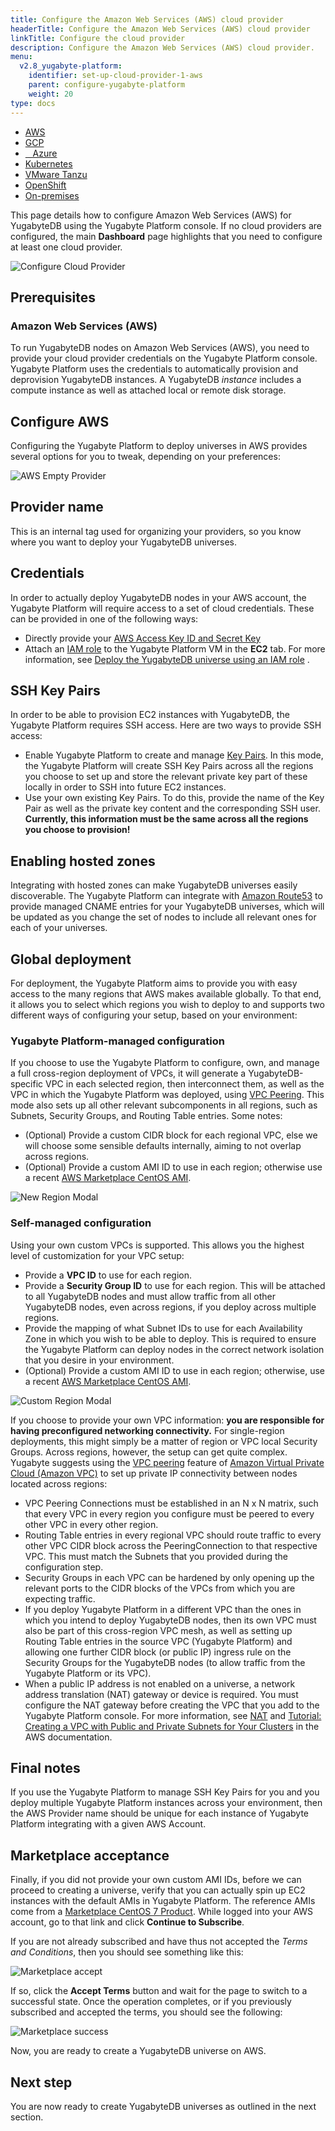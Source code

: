 ```yaml
---
title: Configure the Amazon Web Services (AWS) cloud provider
headerTitle: Configure the Amazon Web Services (AWS) cloud provider
linkTitle: Configure the cloud provider
description: Configure the Amazon Web Services (AWS) cloud provider.
menu:
  v2.8_yugabyte-platform:
    identifier: set-up-cloud-provider-1-aws
    parent: configure-yugabyte-platform
    weight: 20
type: docs
---
```


<ul class="nav nav-tabs-alt nav-tabs-yb">

  <li>
    <a href="../aws" class="nav-link active">
      <i class="fa-brands fa-aws"></i>
      AWS
    </a>
  </li>

  <li>
    <a href="../gcp" class="nav-link">
      <i class="fa-brands fa-google" aria-hidden="true"></i>
      GCP
    </a>
  </li>

  <li>
    <a href="../azure" class="nav-link">
      <i class="icon-azure" aria-hidden="true"></i>
      &nbsp;&nbsp; Azure
    </a>
  </li>

  <li>
    <a href="../kubernetes" class="nav-link">
      <i class="fa-solid fa-cubes" aria-hidden="true"></i>
      Kubernetes
    </a>
  </li>

  <li>
    <a href="../vmware-tanzu" class="nav-link">
      <i class="fa-solid fa-cubes" aria-hidden="true"></i>
      VMware Tanzu
    </a>
  </li>

  <li>
    <a href="../openshift" class="nav-link">
      <i class="fa-solid fa-cubes" aria-hidden="true"></i>OpenShift</a>
  </li>

  <li>
    <a href="../on-premises" class="nav-link">
      <i class="fa-solid fa-building"></i>
      On-premises
    </a>
  </li>

</ul>

This page details how to configure Amazon Web Services (AWS) for YugabyteDB using the Yugabyte Platform console. If no cloud providers are configured, the main **Dashboard** page highlights that you need to configure at least one cloud provider.

![Configure Cloud Provider](/images/ee/configure-cloud-provider.png)

## Prerequisites

### Amazon Web Services (AWS)

To run YugabyteDB nodes on Amazon Web Services (AWS), you need to provide your cloud provider credentials on the Yugabyte Platform console. Yugabyte Platform uses the credentials to automatically provision and deprovision YugabyteDB instances. A YugabyteDB *instance* includes a compute instance as well as attached local or remote disk storage.

## Configure AWS

Configuring the Yugabyte Platform to deploy universes in AWS provides several options for you to tweak, depending on your preferences:

![AWS Empty Provider](/images/ee/aws-setup/aws_provider_empty.png)

## Provider name

This is an internal tag used for organizing your providers, so you know where you want to deploy your YugabyteDB universes.

## Credentials

In order to actually deploy YugabyteDB nodes in your AWS account, the Yugabyte Platform will require access to a set of cloud credentials. These can be provided in one of the following ways:

- Directly provide your [AWS Access Key ID and Secret Key](http://docs.aws.amazon.com/general/latest/gr/managing-aws-access-keys.html)
- Attach an [IAM role](https://docs.aws.amazon.com/AWSEC2/latest/UserGuide/iam-roles-for-amazon-ec2.html) to the Yugabyte Platform VM in the **EC2** tab. For more information, see [Deploy the YugabyteDB universe using an IAM role](../../../install-yugabyte-platform/prepare-environment/aws/#deploy-the-yugabytedb-universe-using-an-iam-role) .

## SSH Key Pairs

In order to be able to provision EC2 instances with YugabyteDB, the Yugabyte Platform requires SSH access. Here are two ways to provide SSH access:

- Enable Yugabyte Platform to create and manage [Key Pairs](https://docs.aws.amazon.com/AWSEC2/latest/UserGuide/ec2-key-pairs.html). In this mode, the Yugabyte Platform will create SSH Key Pairs across all the regions you choose to set up and store the relevant private key part of these locally in order to SSH into future EC2 instances.
- Use your own existing Key Pairs. To do this, provide the name of the Key Pair as well as the private key content and the corresponding SSH user. **Currently, this information must be the same across all the regions you choose to provision!**

## Enabling hosted zones

Integrating with hosted zones can make YugabyteDB universes easily discoverable. The Yugabyte Platform can integrate with [Amazon Route53](https://docs.aws.amazon.com/Route53/latest/DeveloperGuide/Welcome.html) to provide managed CNAME entries for your YugabyteDB universes, which will be updated as you change the set of nodes to include all relevant ones for each of your universes.

## Global deployment

For deployment, the Yugabyte Platform aims to provide you with easy access to the many regions that AWS makes available globally. To that end, it allows you to select which regions you wish to deploy to and supports two different ways of configuring your setup, based on your environment:

### Yugabyte Platform-managed configuration

If you choose to use the Yugabyte Platform to configure, own, and manage a full cross-region deployment of VPCs, it will generate a YugabyteDB-specific VPC in each selected region, then interconnect them, as well as the VPC in which the Yugabyte Platform was deployed, using [VPC Peering](https://docs.aws.amazon.com/vpc/latest/userguide/vpc-peering.html). This mode also sets up all other relevant subcomponents in all regions, such as Subnets, Security Groups, and Routing Table entries. Some notes:

- (Optional) Provide a custom CIDR block for each regional VPC, else we will choose some sensible defaults internally, aiming to not overlap across regions.
- (Optional) Provide a custom AMI ID to use in each region; otherwise use a recent [AWS Marketplace CentOS AMI](https://wiki.centos.org/Cloud/AWS).

![New Region Modal](/images/ee/aws-setup/aws_new_region.png)

### Self-managed configuration

Using your own custom VPCs is supported. This allows you the highest level of customization for your VPC setup:

- Provide a **VPC ID** to use for each region.
- Provide a **Security Group ID** to use for each region. This will be attached to all YugabyteDB nodes and must allow traffic from all other YugabyteDB nodes, even across regions, if you deploy across multiple regions.
- Provide the mapping of what Subnet IDs to use for each Availability Zone in which you wish to be able to deploy. This is required to ensure the Yugabyte Platform can deploy nodes in the correct network isolation that you desire in your environment.
- (Optional) Provide a custom AMI ID to use in each region; otherwise, use a recent [AWS Marketplace CentOS AMI](https://wiki.centos.org/Cloud/AWS).

![Custom Region Modal](/images/ee/aws-setup/aws_custom_region.png)

If you choose to provide your own VPC information: **you are responsible for having preconfigured networking connectivity.** For single-region deployments, this might simply be a matter of region or VPC local Security Groups. Across regions, however, the setup can get quite complex. Yugabyte suggests using the [VPC peering](https://docs.aws.amazon.com/vpc/latest/peering/what-is-vpc-peering.html) feature of [Amazon Virtual Private Cloud (Amazon VPC)](https://docs.aws.amazon.com/vpc/latest/userguide/what-is-amazon-vpc.html) to set up private IP connectivity between nodes located across regions:

- VPC Peering Connections must be established in an N x N matrix, such that every VPC in every region you configure must be peered to every other VPC in every other region.
- Routing Table entries in every regional VPC should route traffic to every other VPC CIDR block across the PeeringConnection to that respective VPC. This must match the Subnets that you provided during the configuration step.
- Security Groups in each VPC can be hardened by only opening up the relevant ports to the CIDR blocks of the VPCs from which you are expecting traffic.
- If you deploy Yugabyte Platform in a different VPC than the ones in which you intend to deploy YugabyteDB nodes, then its own VPC must also be part of this cross-region VPC mesh, as well as setting up Routing Table entries in the source VPC (Yugabyte Platform) and allowing one further CIDR block (or public IP) ingress rule on the Security Groups for the YugabyteDB nodes (to allow traffic from the Yugabyte Platform or its VPC).
- When a public IP address is not enabled on a universe, a network address translation (NAT) gateway or device is required. You must configure the NAT gateway before creating the VPC that you add to the Yugabyte Platform console. For more information, see [NAT](https://docs.aws.amazon.com/vpc/latest/userguide/vpc-nat.html) and [Tutorial: Creating a VPC with Public and Private Subnets for Your Clusters](https://docs.aws.amazon.com/AmazonECS/latest/developerguide/create-public-private-vpc.html) in the AWS documentation.

## Final notes

If you use the Yugabyte Platform to manage SSH Key Pairs for you and you deploy multiple Yugabyte Platform instances across your environment, then the AWS Provider name should be unique for each instance of Yugabyte Platform integrating with a given AWS Account.

## Marketplace acceptance

Finally, if you did not provide your own custom AMI IDs, before we can proceed to creating a universe, verify that you can actually spin up EC2 instances with the default AMIs in Yugabyte Platform. The reference AMIs come from a [Marketplace CentOS 7 Product](https://aws.amazon.com/marketplace/pp/B00O7WM7QW/). While logged into your AWS account, go to that link and click **Continue to Subscribe**.

If you are not already subscribed and have thus not accepted the _Terms and Conditions_, then you should see something like this:

![Marketplace accept](/images/ee/aws-setup/marketplace-accept.png)

If so, click the **Accept Terms** button and wait for the page to switch to a successful state. Once the operation completes, or if you previously subscribed and accepted the terms, you should see the following:

![Marketplace success](/images/ee/aws-setup/marketplace-success.png)

Now, you are ready to create a YugabyteDB universe on AWS.

## Next step

You are now ready to create YugabyteDB universes as outlined in the next section.
